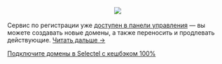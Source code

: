 <!--2025-05-27 14:02:09-->
<div class="yb">
  <div class="rss habr"><div style="text-align:center;"><img src="https://habrastorage.org/getpro/habr//post_images/ae4/e46/864/ae4e468647ee360e5af70c578fa3708c.png"></div><br>
Сервис по регистрации уже <a href="http://my.selectel.ru" rel="nofollow noopener noreferrer">доступен в панели управления</a> — вы можете создавать новые домены, а также переносить и продлевать действующие. <a href="https://habr.com/ru/articles/912962/#habracut">Читать дальше &rarr;</a> <p class="titl"><a href="https://habr.com/ru/companies/selectel/news/912962/?utm_source=habrahabr&utm_medium=rss&utm_campaign=912962">Подключите домены в Selectel с кешбэком 100%</a></p></div>
</div>

